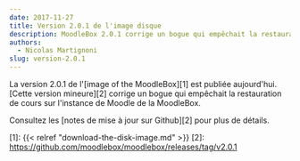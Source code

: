```yaml
---
date: 2017-11-27
title: Version 2.0.1 de l'image disque
description: MoodleBox 2.0.1 corrige un bogue qui empêchait la restauration de cours sur l'instance de Moodle de la MoodleBox.
authors:
  - Nicolas Martignoni
slug: version-2.0.1
---
```


La version 2.0.1 de l'[image of the MoodleBox][1] est publiée aujourd'hui. [Cette version mineure][2] corrige un bogue qui empêchait la restauration de cours sur l'instance de Moodle de la MoodleBox.

Consultez les [notes de mise à jour sur Github][2] pour plus de détails.

 [1]: {{< relref "download-the-disk-image.md" >}}
 [2]: https://github.com/moodlebox/moodlebox/releases/tag/v2.0.1
